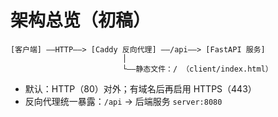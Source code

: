 # 架构总览（初稿）

```
[客户端] ——HTTP——> [Caddy 反向代理] ——/api——> [FastAPI 服务]
                         │
                         └——静态文件：/ （client/index.html）
```

- 默认：HTTP（80）对外；有域名后再启用 HTTPS（443）
- 反向代理统一暴露：`/api` → 后端服务 `server:8080`
